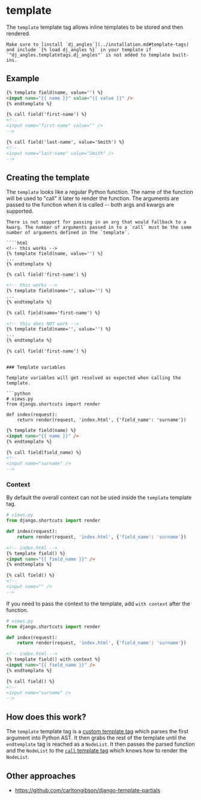 # template

The `template` template tag allows inline templates to be stored and then rendered.

```{note}
Make sure to [install `dj_angles`](../installation.md#template-tags) and include `{% load dj_angles %}` in your template if `"dj_angles.templatetags.dj_angles"` is not added to template built-ins.
```

## Example

```html
{% template field(name, value='') %}
<input name="{{ name }}" value="{{ value }}" />
{% endtemplate %}

{% call field('first-name') %}
<!-- 
<input name="first-name" value="" />
-->

{% call field('last-name', value='Smith') %}
<!-- 
<input name="last-name" value="Smith" />
-->
```

## Creating the template

The `template` looks like a regular Python function. The name of the function will be used to "call" it later to render the function. The arguments are passed to the function when it is called -- both args and kwargs are supported.

```{warning}
There is not support for passing in an arg that would fallback to a kwarg. The number of arguments passed in to a `call` must be the same number of arguments defined in the `template`.

````html
<!-- this works -->
{% template field(name, value='') %}
...
{% endtemplate %}

{% call field('first-name') %}
````

````html
<!-- this works -->
{% template field(name='', value='') %}
...
{% endtemplate %}

{% call field(name='first-name') %}
````

````html
<!-- this does NOT work -->
{% template field(name='', value='') %}
...
{% endtemplate %}

{% call field('first-name') %}
````
```

### Template variables

Template variables will get resolved as expected when calling the template.

```python
# views.py
from django.shortcuts import render

def index(request):
    return render(request, 'index.html', {'field_name': 'surname'})
```

```html
{% template field(name) %}
<input name="{{ name }}" />
{% endtemplate %}

{% call field(field_name) %}
<!-- 
<input name="surname" />
-->
```

### Context

By default the overall context can not be used inside the `template` template tag.

```python
# views.py
from django.shortcuts import render

def index(request):
    return render(request, 'index.html', {'field_name': 'surname'})
```

```html
<!-- index.html -->
{% template field() %}
<input name="{{ field_name }}" />
{% endtemplate %}

{% call field() %}
<!-- 
<input name="" />
-->
```

If you need to pass the context to the template, add `with context` after the function.

```python
# views.py
from django.shortcuts import render

def index(request):
    return render(request, 'index.html', {'field_name': 'surname'})
```

```html
<!-- index.html -->
{% template field() with context %}
<input name="{{ field_name }}" />
{% endtemplate %}

{% call field() %}
<!-- 
<input name="surname" />
-->
```

## How does this work?

The `template` template tag is a [custom template tag](https://docs.djangoproject.com/en/stable/howto/custom-template-tags/#advanced-custom-template-tags) which parses the first argument into Python AST. It then grabs the rest of the template until the `endtemplate` tag is reached as a `NodeList`. It then passes the parsed function and the `NodeList` to the [`call` template tag](call.md) which knows how to render the `NodeList`.

## Other approaches

- https://github.com/carltongibson/django-template-partials
